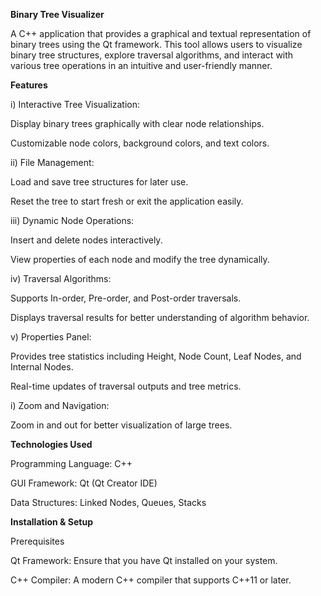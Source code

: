 **Binary Tree Visualizer**

A C++ application that provides a graphical and textual representation of binary trees using the Qt framework. This tool allows users to visualize binary tree structures, explore traversal algorithms, and interact with various tree operations in an intuitive and user-friendly manner.

**Features**

i) Interactive Tree Visualization:

Display binary trees graphically with clear node relationships.

Customizable node colors, background colors, and text colors.

ii) File Management:

Load and save tree structures for later use.

Reset the tree to start fresh or exit the application easily.

iii) Dynamic Node Operations:

Insert and delete nodes interactively.

View properties of each node and modify the tree dynamically.

iv) Traversal Algorithms:

Supports In-order, Pre-order, and Post-order traversals.

Displays traversal results for better understanding of algorithm behavior.

v) Properties Panel:

Provides tree statistics including Height, Node Count, Leaf Nodes, and Internal Nodes.

Real-time updates of traversal outputs and tree metrics.

i) Zoom and Navigation:

Zoom in and out for better visualization of large trees.

**Technologies Used**

Programming Language: C++

GUI Framework: Qt (Qt Creator IDE)

Data Structures: Linked Nodes, Queues, Stacks

**Installation & Setup**

Prerequisites

Qt Framework: Ensure that you have Qt installed on your system.

C++ Compiler: A modern C++ compiler that supports C++11 or later.

